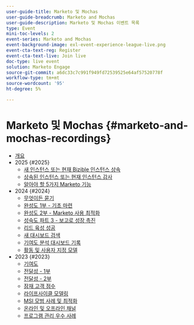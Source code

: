 ```yaml
---
user-guide-title: Marketo 및 Mochas
user-guide-breadcrumb: Marketo and Mochas
user-guide-description: Marketo 및 Mochas 이벤트 목록
type: Event
mini-toc-levels: 2
event-series: Marketo and Mochas
event-background-image: exl-event-experience-league-live.png
event-cta-text-reg: Register
event-cta-text-live: Join live
doc-type: live event
solution: Marketo Engage
source-git-commit: a6dc33c7c991f949fd72539525e64af57520778f
workflow-type: tm+mt
source-wordcount: '95'
ht-degree: 5%

---
```



# Marketo 및 Mochas {#marketo-and-mochas-recordings}

+ [개요](overview.md)
+ 2025 {#2025}
   + [새 인스턴스 또는 현재 Bizible 인스턴스 상속](2025/inheriting-bizible-instance.md)
   + [상속된 인스턴스 또는 현재 인스턴스 감사](2025/auditing-inherited-instance.md)
   + [알아야 할 5가지 Marketo 기능](2025/5-features-to-know.md)
+ 2024 {#2024}
   + [무엇이든 묻기](2024/ask-me-anything.md)
   + [완성도 1부 - 기초 마련](2024/maturity-part1-foundation.md)
   + [완성도 2부 - Marketo 사용 최적화](2024/optimize-marketo-usage.md)
   + [성숙도 파트 3 - 보고로 성장 촉진](2024/drive-growth-with-reporting.md)
   + [리드 육성 성공](2024/lead-nurture-success.md)
   + [새 대시보드 검색](2024/new-discover-dashboard.md)
   + [기여도 분석 대시보드 기록](2024/attribution-dashboard-recording.md)
   + [활동 및 사용자 지정 모델](2024/marketo-measure-and-mochas-activities-and-custom-models.md)
+ 2023 {#2023}
   + [기여도](2023/attribution.md)
   + [전달성 - 1부](2023/deliverability-part-one.md)
   + [전달성 - 2부](2023/deliverability-part-two.md)
   + [잠재 고객 점수](2023/lead-scoring.md)
   + [라이프사이클 모델링](2023/lifecycle-modeling.md)
   + [MSI 모범 사례 및 최적화](2023/msi-best-practices.md)
   + [온라인 및 오프라인 채널](2023/online-offline.md)
   + [프로그램 관리 우수 사례](2023/program-management.md)
